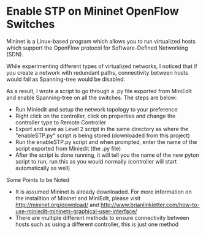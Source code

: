 # Enable STP on Mininet OpenFlow Switches
Mininet is a Linux-based program which allows you to run virtualized hosts which support the OpenFlow protocol for Software-Defined Networking (SDN).

While experimenting different types of virtualized networks, I noticed that if you create a network with redundant paths, connectivity between hosts would fail as Spanning-tree would be disabled.

As a result, I wrote a script to go through a .py file exported from MiniEdit and enable Spanning-tree on all the switches. The steps are below:
- Run Miniedit and setup the network topology to your preference
- Right click on the controller, click on properties and change the controller type to Remote Controller
- Export and save as Level 2 script in the same directory as where the "enableSTP.py" script is being stored (downloaded from this project)
- Run the enableSTP.py script and when prompted, enter the name of the script exported from Miniedit (the .py file)
- After the script is done running, it will tell you the name of the new pyton script to run, run this as you would normally (controller will start automatically as well)

Some Points to be Noted
- It is assumed Mininet is already downloaded. For more information on the installtion of Mininet and MiniEdit, please visit http://mininet.org/download/ and http://www.brianlinkletter.com/how-to-use-miniedit-mininets-graphical-user-interface/
- There are multiple different methods to ensure connectivity between hosts such as using a different controller, this is just one method
